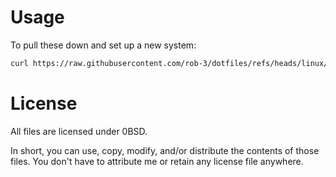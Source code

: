 # Usage

To pull these down and set up a new system:

```bash
curl https://raw.githubusercontent.com/rob-3/dotfiles/refs/heads/linux/setup.sh | bash
```

# License

All files are licensed under 0BSD.

In short, you can use, copy, modify, and/or distribute the contents of those files. You don't have to attribute me or retain any license file anywhere.
